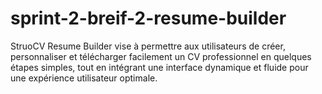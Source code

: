 # sprint-2-breif-2-resume-builder
StruoCV Resume Builder vise à permettre aux utilisateurs de créer, personnaliser et télécharger facilement un CV professionnel en quelques étapes simples, tout en intégrant une interface dynamique et fluide pour une expérience utilisateur optimale.
